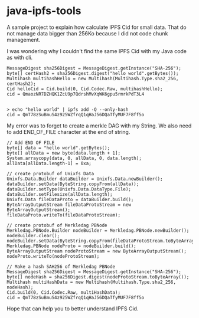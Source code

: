 # java-ipfs-tools

A sample project to explain how calculate IPFS Cid for small data. That do not manage data bigger than 256Ko because I did not code chunk management.

I was wondering why I couldn't find the same IPFS Cid with my Java code as with cli.

    MessageDigest sha256Digest = MessageDigest.getInstance("SHA-256");
    byte[] certHash2 = sha256Digest.digest("hello world".getBytes());
    Multihash multihashHello = new Multihash(Multihash.Type.sha2_256, certHash2);
    Cid helloCid = Cid.build(0, Cid.Codec.Raw, multihashHello);
    cid = QmaozNR7DZHQK1ZcU9p7QdrshMvXqWK6gpu5rmrkPdT3L4


    > echo "hello world" | ipfs add -Q --only-hash
    cid = QmT78zSuBmuS4z925WZfrqQ1qHaJ56DQaTfyMUF7F8ff5o

My error was to forget to create a merkle DAG with my String. We also need to add END_OF_FILE character at the end of string.

    // Add END OF FILE
    byte[] data = "hello world".getBytes();
    byte[] allData = new byte[data.length + 1];
    System.arraycopy(data, 0, allData, 0, data.length);
    allData[allData.length-1] = 0xa;

    // create protobuf of Unixfs Data
    Unixfs.Data.Builder dataBuilder = Unixfs.Data.newBuilder();
    dataBuilder.setData(ByteString.copyFrom(allData));
    dataBuilder.setType(Unixfs.Data.DataType.File);
    dataBuilder.setFilesize(allData.length);
    Unixfs.Data fileDataProto = dataBuilder.build();
    ByteArrayOutputStream fileDataProtoStream = new ByteArrayOutputStream();
    fileDataProto.writeTo(fileDataProtoStream);

    // create protobuf of Merkledag PBNode
    Merkledag.PBNode.Builder nodeBuilder = Merkledag.PBNode.newBuilder();
    nodeBuilder.clear();
    nodeBuilder.setData(ByteString.copyFrom(fileDataProtoStream.toByteArray()));
    Merkledag.PBNode nodeProto = nodeBuilder.build();
    ByteArrayOutputStream nodeProtoStream = new ByteArrayOutputStream();
    nodeProto.writeTo(nodeProtoStream);

    // Make a hash SAH256 of Merkledag PBNode
    MessageDigest sha256Digest = MessageDigest.getInstance("SHA-256");
    byte[] nodeHash = sha256Digest.digest(nodeProtoStream.toByteArray());
    Multihash multiHashData = new Multihash(Multihash.Type.sha2_256, nodeHash);
    Cid.build(0, Cid.Codec.Raw, multiHashData);
    cid = QmT78zSuBmuS4z925WZfrqQ1qHaJ56DQaTfyMUF7F8ff5o

Hope that can help you to better understand IPFS Cid.
